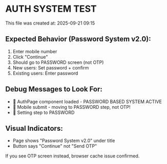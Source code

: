 # AUTH SYSTEM TEST

This file was created at: 2025-09-21 09:15

## Expected Behavior (Password System v2.0):
1. Enter mobile number
2. Click "Continue" 
3. Should go to PASSWORD screen (not OTP)
4. New users: Set password + confirm
5. Existing users: Enter password

## Debug Messages to Look For:
- 🔄 AuthPage component loaded - PASSWORD BASED SYSTEM ACTIVE
- 📱 Mobile submit - moving to PASSWORD step, not OTP!
- 🔑 Setting step to PASSWORD

## Visual Indicators:
- Page shows "Password System v2.0" under title
- Button says "Continue" not "Send OTP"

If you see OTP screen instead, browser cache issue confirmed.